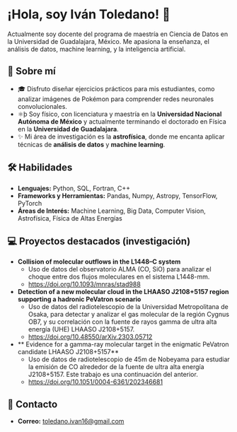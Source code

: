 # ¡Hola, soy Iván Toledano! 👋

Actualmente soy docente del programa de maestría en Ciencia de Datos en la Universidad de Guadalajara, México. Me apasiona la enseñanza, el análisis de datos, machine learning, y la inteligencia artificial.


## 🚀 Sobre mí
- 🎓 Disfruto diseñar ejercicios prácticos para mis estudiantes, como analizar imágenes de Pokémon para comprender redes neuronales convolucionales.
- ⚛þ Soy físico, con licenciatura y maestría en la **Universidad Nacional Autónoma de México** y actualmente terminando el doctorado en Física en la **Universidad de Guadalajara**.
- ✨ Mi área de investigación es la **astrofísica**, donde me encanta aplicar técnicas de **análisis de datos** y **machine learning**.

## 🛠 Habilidades
- **Lenguajes:** Python, SQL, Fortran, C++
- **Frameworks y Herramientas:** Pandas, Numpy, Astropy, TensorFlow, PyTorch
- **Áreas de Interés:** Machine Learning, Big Data, Computer Vision, Astrofísica, Física de Altas Energías

## 💻 Proyectos destacados (investigación)
- **Collision of molecular outflows in the L1448–C system**
  - Uso de datos del observatorio ALMA (CO, SiO) para analizar el choque entre dos flujos moleculares en el sistema L1448-mm.
  - https://doi.org/10.1093/mnras/stad988
- **Detection of a new molecular cloud in the LHAASO J2108+5157 region supporting a hadronic PeVatron scenario**
  - Uso de datos del radiotelescopio de la Universidad Metropolitana de Osaka, para detectar y analizar el gas molecular de la región Cygnus OB7, y su correlación con la fuente de rayos gamma de ultra alta energía (UHE) LHAASO J2108+5157.
  - https://doi.org/10.48550/arXiv.2303.05712
- ** Evidence for a gamma-ray molecular target in the enigmatic PeVatron candidate LHAASO J2108+5157**
  - Uso de datos de radiotelescopio de 45m de Nobeyama para estudiar la emisión de CO alrededor de la fuente de ultra alta energía J2108+5157. Este trabajo es una continuación del anterior.
  - https://doi.org/10.1051/0004-6361/202346681 

## 📧 Contacto
- **Correo:** [toledano.ivan16@gmail.com](mailto:toledano.ivan16@gmail.com)

